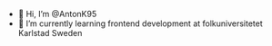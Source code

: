 - 👋 Hi, I’m @AntonK95
- 🌱 I’m currently learning frontend development at folkuniversitetet Karlstad Sweden


<!---
AntonK95/AntonK95 is a ✨ special ✨ repository because its `README.md` (this file) appears on your GitHub profile.
You can click the Preview link to take a look at your changes.
--->
